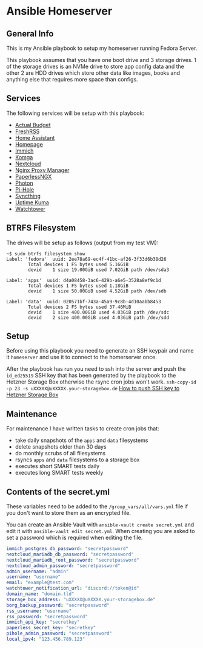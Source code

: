 # Ansible Homeserver
## General Info
This is my Ansible playbook to setup my homeserver running Fedora Server.

This playbook assumes that you have one boot drive and 3 storage drives. 1 of the storage drives is an NVMe drive to store app config data and the other 2 are HDD drives which store other data like images, books and anything else that requires more space than configs.

## Services
The following services will be setup with this playbook:

- [Actual Budget](https://actualbudget.com/)
- [FreshRSS](https://freshrss.org/)
- [Home Assistant](https://www.home-assistant.io/)
- [Homepage](https://gethomepage.dev/latest/)
- [Immich](https://immich.app/)
- [Komga](https://komga.org/)
- [Nextcloud](https://nextcloud.com/)
- [Nginx Proxy Manager](https://nginxproxymanager.com/)
- [PaperlessNGX](https://github.com/paperless-ngx/paperless-ngx)
- [Photon](https://github.com/Xyphyn/Photon)
- [Pi-Hole](https://github.com/pi-hole/docker-pi-hole/)
- [Syncthing](https://syncthing.net/)
- [Uptime Kuma](https://github.com/louislam/uptime-kuma)
- [Watchtower](https://containrrr.dev/watchtower/)

## BTRFS Filesystem
The drives will be setup as follows (output from my test VM):
```
~$ sudo btrfs filesystem show
Label: 'fedora'  uuid: 2ee78a69-ec4f-41bc-af26-3f33d6b38d26
        Total devices 1 FS bytes used 5.16GiB
        devid    1 size 19.00GiB used 7.02GiB path /dev/sda3

Label: 'apps'  uuid: d4a08458-3ac6-429b-a6e5-3528a8ef9c1d
        Total devices 1 FS bytes used 1.18GiB
        devid    1 size 50.00GiB used 4.52GiB path /dev/sdb

Label: 'data'  uuid: 020571bf-743a-45a9-9c8b-4d10aabb8453
        Total devices 2 FS bytes used 37.46MiB
        devid    1 size 400.00GiB used 4.03GiB path /dev/sdc
        devid    2 size 400.00GiB used 4.03GiB path /dev/sdd
```

## Setup
Before using this playbook you need to generate an SSH keypair and name it `homeserver` and use it to connect to the homerserver once.

After the playbook has run you need to ssh into the server and push the `id_ed25519` SSH key that has been generated by the playbook to the Hetzner Storage Box otherwise the rsync cron jobs won't work. `ssh-copy-id -p 23 -s uXXXXX@uXXXXX.your-storagebox.de` [How to push SSH key to Hetzner Storage Box](https://docs.hetzner.com/robot/storage-box/backup-space-ssh-keys#upload)

## Maintenance
For maintenance I have written tasks to create cron jobs that:
- take daily snapshots of the `apps` and `data` filesystems
- delete snapshots older than 30 days
- do monthly scrubs of all filesystems
- rsyncs `apps` and `data` filesystems to a storage box
- executes short SMART tests daily
- executes long SMART tests weekly 

## Contents of the secret.yml
These variables need to be added to the `/group_vars/all/vars.yml` file if you don't want to store them as an encrypted file.

You can create an Ansible Vault with `ansible-vault create secret.yml` and edit it with `ansible-vault edit secret.yml`. When creating you are asked to set a password which is required when editing the file.

```yml
immich_postgres_db_password: "secretpassword"
nextcloud_mariadb_db_password: "secretpassword"
nextcloud_mariadb_root_password: "secretpassword"
nextcloud_admin_password: "secretpassword"
admin_username: "admin"
username: "username"
email: "example@test.com"
watchtower_notification_url: "discord://token@id"
domain_name: "domain.tld"
storage_box_address: "uXXXXX@uXXXXX.your-storagebox.de"
borg_backup_password: "secretpassword"
rss_username: "username"
rss_password: "secretpassword"
immich_api_key: "secretkey"
paperless_secret_key: "secretkey"
pihole_admin_password: "secretpassword"
local_ipv4: "123.456.789.123"
```
